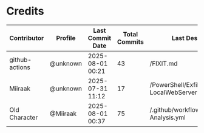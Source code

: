 # Credits

| Contributor | Profile | Last Commit Date | Total Commits | Last Description/Path |
|-------------|---------|------------------|----------------|-------------------------|
| github-actions | @unknown | 2025-08-01 00:21 | 43 | /FIXIT.md |
| Miiraak | @unknown | 2025-07-31 11:12 | 17 | /PowerShell/Exfiltration/HTTP/Setup-LocalWebServer.md |
| Old Character | @Miiraak | 2025-08-01 00:37 | 75 | /.github/workflows/PowerShell-Analysis.yml |

<!-- This file is automatically updated by workflow. Additions will appear below. -->
